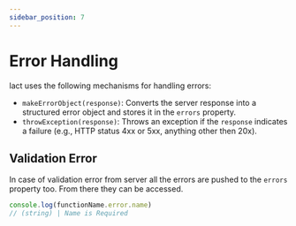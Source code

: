 ```yaml
---
sidebar_position: 7
---
```


# Error Handling

lact uses the following mechanisms for handling errors:

- `makeErrorObject(response)`: Converts the server response into a structured error object and stores it in the `errors` property.
- `throwException(response)`: Throws an exception if the `response` indicates a failure (e.g., HTTP status 4xx or 5xx, anything other then 20x).

## Validation Error

In case of validation error from server all the errors are pushed to the `errors` property too.
From there they can be accessed.

```javascript
console.log(functionName.error.name)
// (string) | Name is Required 
```

